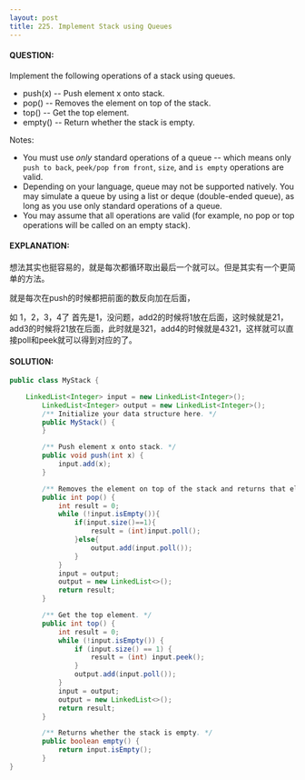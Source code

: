 ```yaml
---
layout: post
title: 225. Implement Stack using Queues
---
```


#### QUESTION:

Implement the following operations of a stack using queues.

- push(x) -- Push element x onto stack.
- pop() -- Removes the element on top of the stack.
- top() -- Get the top element.
- empty() -- Return whether the stack is empty.

Notes:

- You must use *only* standard operations of a queue -- which means only `push to back`, `peek/pop from front`, `size`, and `is empty` operations are valid.
- Depending on your language, queue may not be supported natively. You may simulate a queue by using a list or deque (double-ended queue), as long as you use only standard operations of a queue.
- You may assume that all operations are valid (for example, no pop or top operations will be called on an empty stack).

#### EXPLANATION:

想法其实也挺容易的，就是每次都循环取出最后一个就可以。但是其实有一个更简单的方法。

就是每次在push的时候都把前面的数反向加在后面，

如 1，2，3，4了 首先是1，没问题，add2的时候将1放在后面，这时候就是21，add3的时候将21放在后面，此时就是321，add4的时候就是4321，这样就可以直接poll和peek就可以得到对应的了。

#### SOLUTION:

```java
public class MyStack {

    LinkedList<Integer> input = new LinkedList<Integer>();
        LinkedList<Integer> output = new LinkedList<Integer>();
        /** Initialize your data structure here. */
        public MyStack() {
        }

        /** Push element x onto stack. */
        public void push(int x) {
            input.add(x);
        }

        /** Removes the element on top of the stack and returns that element. */
        public int pop() {
            int result = 0;
            while (!input.isEmpty()){
                if(input.size()==1){
                    result = (int)input.poll();
                }else{
                    output.add(input.poll());
                }
            }
            input = output;
            output = new LinkedList<>();
            return result;
        }

        /** Get the top element. */
        public int top() {
            int result = 0;
            while (!input.isEmpty()) {
                if (input.size() == 1) {
                    result = (int) input.peek();
                }
                output.add(input.poll());
            }
            input = output;
            output = new LinkedList<>();
            return result;
        }

        /** Returns whether the stack is empty. */
        public boolean empty() {
            return input.isEmpty();
        }
}
```

